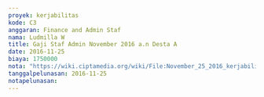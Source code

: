 ```yaml
---
proyek: kerjabilitas
kode: C3
anggaran: Finance and Admin Staf
nama: Ludmilla W
title: Gaji Staf Admin November 2016 a.n Desta A
date: 2016-11-25
biaya: 1750000
nota: "https://wiki.ciptamedia.org/wiki/File:November_25_2016_kerjabilitas_C3_gaji_finance%26adminstaf_desta.jpg"
tanggalpelunasan: 2016-11-25
notapelunasan:
---
```

